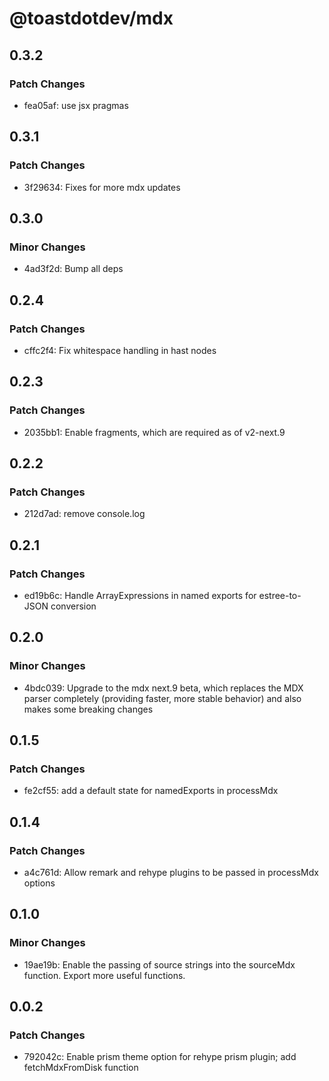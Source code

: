 # @toastdotdev/mdx

## 0.3.2

### Patch Changes

- fea05af: use jsx pragmas

## 0.3.1

### Patch Changes

- 3f29634: Fixes for more mdx updates

## 0.3.0

### Minor Changes

- 4ad3f2d: Bump all deps

## 0.2.4

### Patch Changes

- cffc2f4: Fix whitespace handling in hast nodes

## 0.2.3

### Patch Changes

- 2035bb1: Enable fragments, which are required as of v2-next.9

## 0.2.2

### Patch Changes

- 212d7ad: remove console.log

## 0.2.1

### Patch Changes

- ed19b6c: Handle ArrayExpressions in named exports for estree-to-JSON conversion

## 0.2.0

### Minor Changes

- 4bdc039: Upgrade to the mdx next.9 beta, which replaces the MDX parser completely (providing faster, more stable behavior) and also makes some breaking changes

## 0.1.5

### Patch Changes

- fe2cf55: add a default state for namedExports in processMdx

## 0.1.4

### Patch Changes

- a4c761d: Allow remark and rehype plugins to be passed in processMdx options

## 0.1.0

### Minor Changes

- 19ae19b: Enable the passing of source strings into the sourceMdx function. Export more useful functions.

## 0.0.2

### Patch Changes

- 792042c: Enable prism theme option for rehype prism plugin; add fetchMdxFromDisk function
